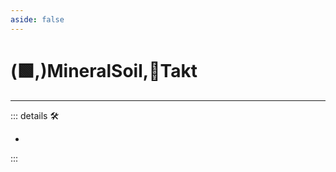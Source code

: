 ```yaml
---
aside: false
---
```

# (🟩,)<ekos>MineralSoil</ekos>,🔻<via>Takt</via>

---

<!-- =================================================== -->
<!-- =================================================== -->
<!-- =================================================== -->
<!-- =================================================== -->
<!-- =================================================== -->
::: details 🛠

-

:::
